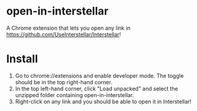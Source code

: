 # open-in-interstellar
A Chrome extension that lets you open any link in https://github.com/UseInterstellar/Interstellar!

# Install
1. Go to chrome://extensions and enable developer mode. The toggle should be in the top right-hand corner.
2. In the top left-hand corner, click "Load unpacked" and select the unzipped folder containing open-in-interstellar.
3. Right-click on any link and you should be able to open it in Interstellar!
